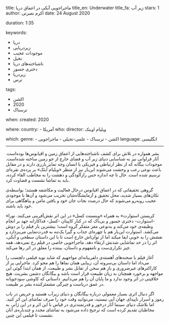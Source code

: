 
title: ماجراجویی آبکی در اعماق دریا
title_en: Underwater 
title_fa: زیر آب 
stars: 1
author: اکرم نصرتی
date: 24 August 2020

duration: 1:35

keywords:
  - دریا
  - زیردریایی
  - موجودات عجیب
  - تخیل
  - ناشناخته‌های دریا
  - دختری جسور
  - زیردریا 
  - ترس

tags:
  - اکشن
  - 2020
  - ترسناک  

when:
  created: 2020

where:
  country:
    - آمریکا
who:
  director: ویلیام اوبنک

which:
  genre:
    - اکشن
    - ترسناک
    - علمی-تخیلی
    - ماجراجویی
  language: انگلیسی

---

بشر همواره در تلاش برای کشف ناشناخته‌هایی از اعماق زمین و اقیانوس‌ها بوده‌است. آثار فراوانی نیز به شناسایی دنیای زیر آب و فضای خارج از جو زمین ساخته شده‌است. موجودات بیگانه که از نظر ارتباطی و فیزیکی با انسان وجه تمایز بارزی دارند و در مقابل باعث نوعی رعب و وحشت می‌شوند این‌بار نیز از منظر «ویلیام اُبنَک» بر پرده‌ی نقره‌ای ترسیم‌ شده است. حال تا چه اندازه حس رازآلودگی و دهشت را به مخاطب القاء کرده، باید به تماشا نشست و قضاوت کرد.

گروهی تحقیقاتی که در اعماق اقیانوس درحال فعالیت و مکاشفه هستند؛ بواسطه‌ی تکان‌های بسیار شدید، محل تحقیق و آزمایشگاه‌شان تخریب می‌شود و آن‌ها با موجودی عجیب روبه‌رو می‌شوند که حال درصدد نجات جان خود و یافتن مامن و پناهگاهی برای خود باید باشند. 

«کریستن استوارت» به همراه «وینسنت کسل» در این اثر نقش‌آفرینی می‌کنند. نورا -استوارت- دختری جسور و بی‌باک که در کنار کاپیتان -کسل- فداکارانه جهد بر انجام وظیفه‌ی خود می‌کند و به‌نوعی مغز متفکر گروه است؛ بیشترین بار فیلم را بر دوش می‌کشد. استوارت این‌بار هم با چهره‌ای جذاب و گیرا یک‌تنه به قدرت‌نمایی می‌پردازد و نقشش را به خوبی ایفا میکند اما از توان‌اش خارج است تا با این داستان سطحی و آبکی، اثر را در حد تماشایی شدنش ارتقاء دهد. ماجراجویی خاصی در فیلم رخ نمی‌دهد، همه چیز تکراری‌ست و نامفهوم و داستان، بیننده را معلق در اثر رها می‌کند.

آغاز فیلم با صحنه‌های آهسته‌ی دلفریبانه‌ای مواجهیم که شاید نوید فیلمی دلچسب را می‌داد اما داستان بی‌سروته آن، زیبایی همان نماها را هم محو کرد. ماجرایی پر از کاراکترهای غیرضروری و باز هم سخن از تقابل بشر و طبیعت. از همان ابتدا گوئی این مواجهه و برخورد همچنان به زیان طبیعت قرار است باشد و بیگانگان دشمن بشریت. هیچ خلاقیتی در اثر وجود ندارد و ما پایان آن را هم می‌دانیم‌. داستانی که کاوشی سودجویانه در عمق دریاست و چیرگی مشمئزکننده بشر بر طبیعت.

اگر دنبال اثری بسیار معمولی درباره بیگانگان و دنیای زیرآب هستید و حریص در باب رموز و اسرار ناپیدای جهان آبی نیستید، می‌توانید وقت خود را صرف تماشای این اثر کنید. اما بلاشک دنیای سینما آثار درخور و قدرتمندتری در قیاس با این اثر و در این ژانر، به مخاطبان تقدیم کرده است که ترجیح داده می‌شود به تماشای مجدد و چندباره‌ی آنان نشست تا فیلمی این چنین. 
